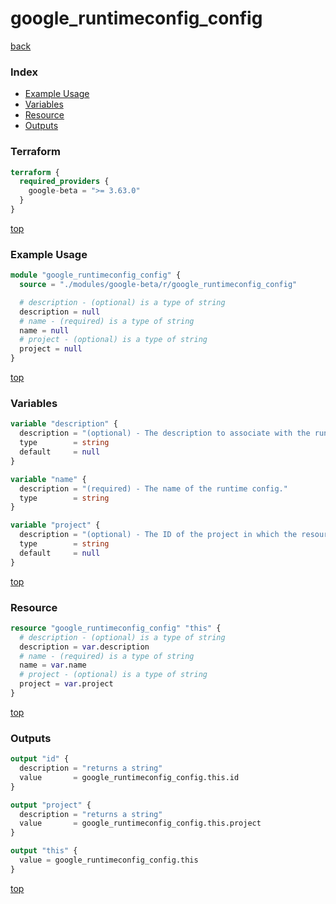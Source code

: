 # google_runtimeconfig_config

[back](../google-beta.md)

### Index

- [Example Usage](#example-usage)
- [Variables](#variables)
- [Resource](#resource)
- [Outputs](#outputs)

### Terraform

```terraform
terraform {
  required_providers {
    google-beta = ">= 3.63.0"
  }
}
```

[top](#index)

### Example Usage

```terraform
module "google_runtimeconfig_config" {
  source = "./modules/google-beta/r/google_runtimeconfig_config"

  # description - (optional) is a type of string
  description = null
  # name - (required) is a type of string
  name = null
  # project - (optional) is a type of string
  project = null
}
```

[top](#index)

### Variables

```terraform
variable "description" {
  description = "(optional) - The description to associate with the runtime config."
  type        = string
  default     = null
}

variable "name" {
  description = "(required) - The name of the runtime config."
  type        = string
}

variable "project" {
  description = "(optional) - The ID of the project in which the resource belongs. If it is not provided, the provider project is used."
  type        = string
  default     = null
}
```

[top](#index)

### Resource

```terraform
resource "google_runtimeconfig_config" "this" {
  # description - (optional) is a type of string
  description = var.description
  # name - (required) is a type of string
  name = var.name
  # project - (optional) is a type of string
  project = var.project
}
```

[top](#index)

### Outputs

```terraform
output "id" {
  description = "returns a string"
  value       = google_runtimeconfig_config.this.id
}

output "project" {
  description = "returns a string"
  value       = google_runtimeconfig_config.this.project
}

output "this" {
  value = google_runtimeconfig_config.this
}
```

[top](#index)